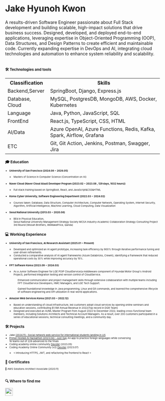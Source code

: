 # Jake Hyunoh Kwon 
A results-driven Software Engineer passionate about Full Stack development and building scalable, high-impact solutions that drive business success. Designed, developed, and deployed end-to-end applications, leveraging expertise in Object-Oriented Programming (OOP), Data Structures, and Design Patterns to create efficient and maintainable code. Currently expanding expertise in DevOps and AI, integrating cloud technologies and automation to enhance system reliability and scalability. <br><br>
<div style="font-size:8px;">

<div>

## 🛠  Technologies and tools

<table>
  <th>
    Classification
  </th>
  <th>
    Skills
  </th>
  <tr>
    <td>Backend,Server</td>
    <td>SpringBoot, Django, Express.js</td>
  </tr>
  <tr>
    <td>Database, Cloud</td>
    <td>MySQL, PostgresDB, MongoDB, AWS, Docker, Kubernetes </td>
  </tr>
  <tr>
    <td>Language</td>
    <td>Java, Python, JavaScript, SQL </td>
  </tr>
   <tr>
   <tr>
    <td>FrontEnd</td>
    <td>React.js, TypeScript, CSS, HTML</td>
   </tr>
   <tr>
    <td>AI/Data</td>
    <td>Azure OpenAI, Azure Functions, Redis, Kafka, Spark, Airflow, Grafana </td>
   </tr>
   <tr>
    <td>ETC</td>
    <td>Git, Git Action, Jenkins, Postman, Swagger, Jira  
 </td>
   </tr>



</table>



## 🎓  Education


<ul><li><h4>University of San Francisco (2024.08 ~ 2026.05) </h4></li>
  <ul>
    <li>Masters of Science in Computer Science (Concentration on AI) </li>
  </ul>
</ul>


<ul>
  <li><h4>Naver Cloud (Naver Cloud AIaaS Developer Program (2023.02 ~ 2023.08 , 129 days, 1032 hours)) </h4></li>
  <ul>
    <li>Full stack training based on SpringBoot, React, and JavaScript&CSS&HTML</li>
  </ul>
</ul>
  
  
<ul>
  <li><h4>Korea Cyber ​​University, Software Engineering Department (2022.03 ~ 2024.02) </h4>  </li>
  <ul>
  <li>Courses taken: Database, Data Structure, Computer Architecture, Computer Network, Operating System, Internet Security, Algorithm, Artificial Intelligence, Machine Learning, Cloud   Computing, Data Visualization
    </li>
   </ul> 
</ul>

<ul>
  <li>
<h4> Seoul National University (2013.03 ~ 2020.08) </h4></li>
  <ul><li>
BEd in Physical Education,<br>
Seoul National University Management Strategy Society MCSA Industry-Academic Collaboration Strategy Consulting Project 3rd Round (Wooah Brothers, WeMakePrice, Qanda)</li>
  </ul>
</ul>


## 💻  Working Experience

<ul><li><h4>University of San Francisco, AI Research Assistant (2025.01 ~ Present)</h4></li>
  <ul>
<li>Developed and optimized an AI agent prototype, increasing task efficiency by 900% through iterative performance tuning and user-driven refinements. </li>
<li>Conducted a comparative analysis of AI agent frameworks (Azure Databricks, CrewAI), identifying a framework that reduced operational costs by 30% while improving accuracy by 15%.</li>
</ul></ul>


<ul><li><h4>FPT Software Korea (2023.09 ~ 2024.03)</h4></li>
  <ul>
<li>As a Junior Software Engineer for LGE POIP CloudService(a middleware component of Hyundai Motor Group's Android Project), performed integration testing and version control of CloudService.</li>
 
<ul>Enhanced communication and project management skills through extensive collaboaration with multiple teams including FPT CloudService Developers, HMC Managers, and LGE Tech Support.</ul>
    <ul>
 
Gained foundational knowledge in Java programming, Linux and Git commands, and leanred the comprehensive lifecycle of software engineering and API utilization in real-world applications.</ul>
    </ul>
</ul>

  
<ul>
<li><h4>Amazon Web Services Korea (2021.03 ~ 2022.12)</h4></li>
<ul><li>Based on understanding of cloud infrastructure, led customers adopt cloud services by opening online seminars and education sessions, contributing $1.5M Annual Revenue in 2022(Top record in DGR Team)</li>
<li>
Designed and executed an AI/ML Master Program from August 2022 to December 2022, leading cross-functional team members, including Solutions Architects and Technical Account Managers. As a result, over 200 customers participated in a series of educational sessions, technical consulting meetings, and a community day.</li>
</ul></ul>





## 🛠   Projects 

<ul>
  <li>
Jake <a href="https://github.com/kwohyuno/SideProject-Jake.git">(2024.11) : Social network web service for international students landing in US    <br>

</li>



<li>Primer Hosted AI Hackathon (2023.04) : <a href="https://www.youtube.com/watch?v=sNOpKLsg_84">Just-Say</a> An app to practice foreign languages ​​while conversing <br> 16 teams out of 226 advanced to the finals</li>



<li>Coding academy online community <a href="https://github.com/kddongkyu/bit701-four-semi">Devster</a> (2023.05)</li>



<li>
Coding Academy Online Community (v2)
<a href="https://github.com/kddongkyu/bit701-four-semi">Devster</a> (2023.07)</li>

<ul><li>
  <
Introducing HTTPS, JWT, and refactoring the frontend to React
<
  </li></ul>


</ul>  





## 📖  Certificates

📝 AWS Solutions Architect Associate (2020.11) 
<br><br>

## 🔍  Where to find me


[<img src="https://img.shields.io/badge/LinkedIn-282C34?logo=linkedin&logoColor=0077B5" alt="LinkedIn logo" title="LinkedIn" height="25" />](https://www.linkedin.com/in/현오-권-395684188/)

<br>



